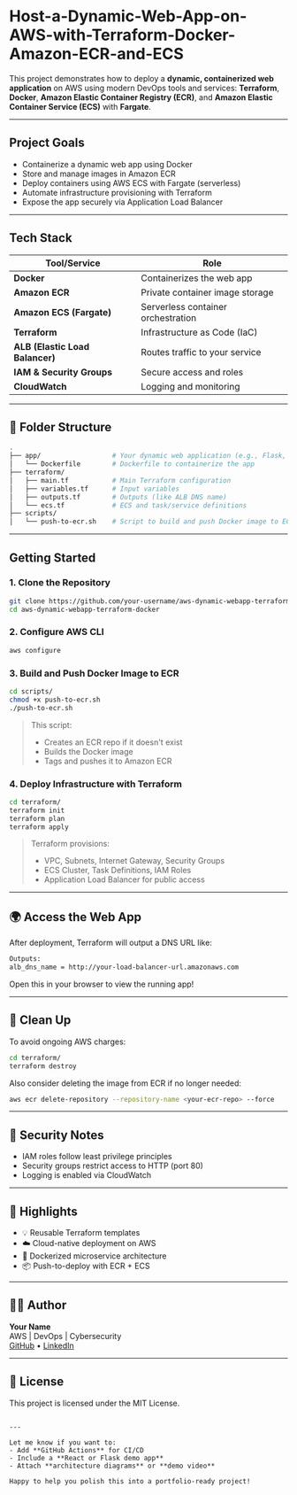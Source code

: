 # Host-a-Dynamic-Web-App-on-AWS-with-Terraform-Docker-Amazon-ECR-and-ECS

This project demonstrates how to deploy a **dynamic, containerized web application** on AWS using modern DevOps tools and services: **Terraform**, **Docker**, **Amazon Elastic Container Registry (ECR)**, and **Amazon Elastic Container Service (ECS)** with **Fargate**.

---

##  Project Goals

-  Containerize a dynamic web app using Docker  
-  Store and manage images in Amazon ECR  
-  Deploy containers using AWS ECS with Fargate (serverless)  
-  Automate infrastructure provisioning with Terraform  
-  Expose the app securely via Application Load Balancer  

---

##  Tech Stack

| Tool/Service | Role |
|--------------|------|
| **Docker** | Containerizes the web app |
| **Amazon ECR** | Private container image storage |
| **Amazon ECS (Fargate)** | Serverless container orchestration |
| **Terraform** | Infrastructure as Code (IaC) |
| **ALB (Elastic Load Balancer)** | Routes traffic to your service |
| **IAM & Security Groups** | Secure access and roles |
| **CloudWatch** | Logging and monitoring |

---

## 📁 Folder Structure

```bash
.
├── app/                  # Your dynamic web application (e.g., Flask, Node.js)
│   └── Dockerfile        # Dockerfile to containerize the app
├── terraform/
│   ├── main.tf           # Main Terraform configuration
│   ├── variables.tf      # Input variables
│   ├── outputs.tf        # Outputs (like ALB DNS name)
│   └── ecs.tf            # ECS and task/service definitions
├── scripts/
│   └── push-to-ecr.sh    # Script to build and push Docker image to ECR
```

---

##  Getting Started

### 1. Clone the Repository

```bash
git clone https://github.com/your-username/aws-dynamic-webapp-terraform-docker.git
cd aws-dynamic-webapp-terraform-docker
```

### 2. Configure AWS CLI

```bash
aws configure
```

### 3. Build and Push Docker Image to ECR

```bash
cd scripts/
chmod +x push-to-ecr.sh
./push-to-ecr.sh
```

> This script:
> - Creates an ECR repo if it doesn't exist  
> - Builds the Docker image  
> - Tags and pushes it to Amazon ECR

### 4. Deploy Infrastructure with Terraform

```bash
cd terraform/
terraform init
terraform plan
terraform apply
```

> Terraform provisions:
> - VPC, Subnets, Internet Gateway, Security Groups  
> - ECS Cluster, Task Definitions, IAM Roles  
> - Application Load Balancer for public access  

---

## 🌍 Access the Web App

After deployment, Terraform will output a DNS URL like:

```bash
Outputs:
alb_dns_name = http://your-load-balancer-url.amazonaws.com
```

Open this in your browser to view the running app!

---

## 🧹 Clean Up

To avoid ongoing AWS charges:

```bash
cd terraform/
terraform destroy
```

Also consider deleting the image from ECR if no longer needed:

```bash
aws ecr delete-repository --repository-name <your-ecr-repo> --force
```

---

## 🔐 Security Notes

- IAM roles follow least privilege principles  
- Security groups restrict access to HTTP (port 80)  
- Logging is enabled via CloudWatch  

---

## 📌 Highlights

- 💡 Reusable Terraform templates  
- ☁️ Cloud-native deployment on AWS  
- 🐳 Dockerized microservice architecture  
- 📦 Push-to-deploy with ECR + ECS  

---

## 👨‍💻 Author

**Your Name**  
AWS | DevOps | Cybersecurity  
[GitHub](https://github.com/your-username) • [LinkedIn](https://www.linkedin.com/in/your-link)

---

## 📄 License

This project is licensed under the MIT License.
```

---

Let me know if you want to:
- Add **GitHub Actions** for CI/CD  
- Include a **React or Flask demo app**  
- Attach **architecture diagrams** or **demo video**  

Happy to help you polish this into a portfolio-ready project!
